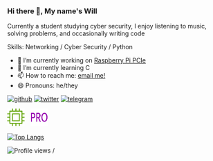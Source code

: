 ### Hi there 👋, My name's Will
Currently a student studying cyber security, I enjoy listening to music, solving problems, and occasionally writing code

Skills: Networking / Cyber Security / Python

- 🔭 I’m currently working on [Raspberry Pi PCIe](https://github.com/geerlingguy/raspberry-pi-pcie-devices) 
- 🌱 I’m currently learning C 
- 📫 How to reach me: [email me!](mailto:will.breiler@gmail.com) 
- 😄 Pronouns: he/they 


[<img src='https://cdn.jsdelivr.net/npm/simple-icons@3.0.1/icons/github.svg' alt='github' height='40'>](https://github.com/wbreiler)  [<img src='https://cdn.jsdelivr.net/npm/simple-icons@3.0.1/icons/twitter.svg' alt='twitter' height='40'>](https://twitter.com/wbreiler)  [<img src='https://cdn.jsdelivr.net/npm/simple-icons@3.0.1icons/telegram.svg' alt='telegram' height='40'>](t.me/wbreiler)  

<a href='https://docs.github.com/en/developers'><img src='https://raw.githubusercontent.com/acervenky/animated-github-badges/master/assets/devbadge.gif' width='40' height='40'></a> <a href='https://github.com/pricing'><img src='https://raw.githubusercontent.com/acervenky/animated-github-badges/master/assets/pro.gif' width='40' height='40'></a> 

[![Top Langs](https://github-readme-stats.vercel.app/api/top-langs/?username=wbreiler)](https://github.com/anuraghazra/github-readme-stats)

![Profile views](https://gpvc.arturio.dev/wbreiler)  /
